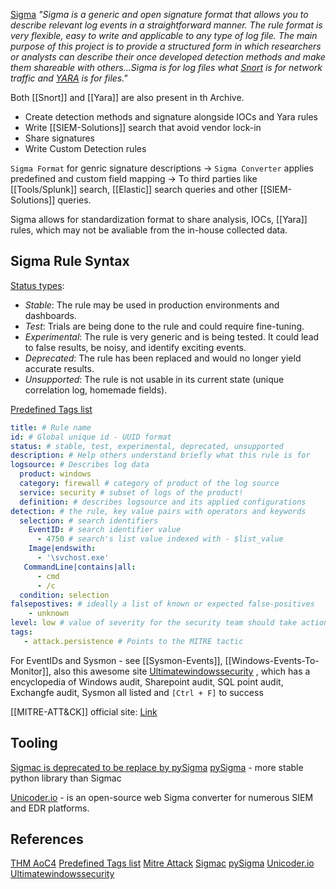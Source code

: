 
[Sigma](https://github.com/SigmaHQ/sigma) *"Sigma is a generic and open signature format that allows you to describe relevant log events in a straightforward manner. The rule format is very flexible, easy to write and applicable to any type of log file. The main purpose of this project is to provide a structured form in which researchers or analysts can describe their once developed detection methods and make them shareable with others...Sigma is for log files what [Snort](https://www.snort.org/) is for network traffic and [YARA](https://github.com/VirusTotal/yara) is for files."*

Both [[Snort]] and [[Yara]] are also present in th Archive.

- Create detection methods and signature alongside IOCs and Yara rules
- Write [[SIEM-Solutions]] search that avoid vendor lock-in
- Share signatures
- Write Custom Detection rules


`Sigma Format` for genric signature descriptions -> `Sigma Converter` applies predefined and custom field mapping -> To third parties like [[Tools/Splunk]] search, [[Elastic]] search queries and other [[SIEM-Solutions]] queries.

Sigma allows for standardization format to share analysis, IOCs, [[Yara]] rules, which may not be avaliable from the in-house collected data.

## Sigma Rule Syntax

[Status types](https://tryhackme.com/room/adventofcyber4#):
-   _Stable_: The rule may be used in production environments and dashboards.
-   _Test_: Trials are being done to the rule and could require fine-tuning.
-   _Experimental_: The rule is very generic and is being tested. It could lead to false results, be noisy, and identify exciting events.
-   _Deprecated_: The rule has been replaced and would no longer yield accurate results. 
-   _Unsupported_: The rule is not usable in its current state (unique correlation log, homemade fields).

[Predefined Tags list](https://github.com/SigmaHQ/sigma/wiki/Tags)

```yaml
title: # Rule name
id: # Global unique id - UUID format
status: # stable, test, experimental, deprecated, unsupported
description: # Help others understand briefly what this rule is for
logsource: # Describes log data
  product: windows 
  category: firewall # category of product of the log source
  service: security # subset of logs of the product!
  definition: # describes logsource and its applied configurations 
detection: # the rule, key value pairs with operators and keywords
  selection: # search identifiers
    EventID: # search identifier value 
      - 4750 # search's list value indexed with - $list_value  
    Image|endswith:
      - '\svchost.exe'
   CommandLine|contains|all:
      - cmd
      - /c
  condition: selection 
falsepostives: # ideally a list of known or expected false-positives
	- unknown
level: low # value of severity for the security team should take action over on alert: information -> low -> medium -> high -> critical 
tags:
   - attack.persistence # Points to the MITRE tactic
```

For EventIDs and Sysmon - see [[Sysmon-Events]], [[Windows-Events-To-Monitor]], also this awesome site [Ultimatewindowssecurity](https://www.ultimatewindowssecurity.com/securitylog/encyclopedia/default.aspx?i=j) , which has a encyclopedia of Windows audit, Sharepoint audit, SQL point audit, Exchangfe audit, Sysmon all listed and `[Ctrl + F]` to success

[[MITRE-ATT&CK]] official site: [Link](https://attack.mitre.org/)

## Tooling

[Sigmac is deprecated to be replace by pySigma](https://github.com/SigmaHQ/sigma/blob/master/tools/README.md)
[pySigma](https://github.com/SigmaHQ/pySigma) - more stable python library than Sigmac

[Unicoder.io](https://uncoder.io/) - is an open-source web Sigma converter for numerous SIEM and EDR platforms.

## References

[THM AoC4](https://tryhackme.com/room/adventofcyber4#)
[Predefined Tags list](https://github.com/SigmaHQ/sigma/wiki/Tags)
[Mitre Attack](https://attack.mitre.org/)
[Sigmac](https://github.com/SigmaHQ/sigma/blob/master/tools/README.md)
[pySigma](https://github.com/SigmaHQ/pySigma) 
[Unicoder.io](https://uncoder.io/)
[Ultimatewindowssecurity](https://www.ultimatewindowssecurity.com/securitylog/encyclopedia/default.aspx?i=j)